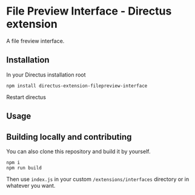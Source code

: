 # File Preview Interface - Directus extension

A file freview interface.

## Installation

In your Directus installation root

```
npm install directus-extension-filepreview-interface
```

Restart directus

## Usage

## Building locally and contributing

You can also clone this repository and build it by yourself.

```
npm i
npm run build
```

Then use `index.js` in your custom `/extensions/interfaces` directory or in whatever you want.

